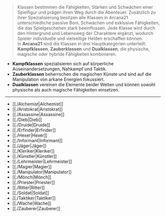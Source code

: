 >Klassen bestimmen die Fähigkeiten, Stärken und Schwächen einer Spielfigur und prägen ihren Weg durch die Abenteuer. Zusätzlich zu ihrer Spezialisierung besitzen alle Klassen in Arcana21 unterschiedliche passive Boni, Schwächen und exklusive Fähigkeiten, die das Spielgeschehen stark beeinflussen. Jede Klasse wird durch den Hintergrund und Lebensweg der Charaktere ergänzt, wodurch Spieler individuelle und vielseitige Helden erschaffen können.  
>In **Arcana21** sind die Klassen in drei Hauptkategorien unterteilt: **Kampfklassen**, **Zauberklassen** und **Dualklassen**, die physische, magische oder hybride Fähigkeiten kombinieren.  
  
- **Kampfklassen** spezialisieren sich auf körperliche Auseinandersetzungen, Nahkampf und Taktik.  
- **Zauberklassen** beherrschen die magischen Künste und sind auf die Manipulation von arkane Energien fokussiert.  
- **Dualklassen** vereinen die Elemente beider Welten und können sowohl physische als auch magische Fähigkeiten einsetzen.  
  
---  
  
- [[./Alchemist|Alchemist]]  
- [[./Aristokrat|Aristokrat]]  
- [[./Assassine|Assassine]]  
- [[./Dieb|Dieb]]  
- [[./Druide|Druide]]  
- [[./Erfinder|Erfinder]]  
- [[./Hexer|Hexer]]  
- [[./Informant|Informant]]  
- [[./Jäger|Jäger]]  
- [[./Kleriker|Kleriker]]  
- [[./Künstler|Künstler]]  
- [[./Lehrmeister|Lehrmeister]]  
- [[./Magier|Magier]]  
- [[./Manipulator|Manipulator]]  
- [[./Mönch|Mönch]]  
- [[./Priester|Priester]]  
- [[./Ritter|Ritter]]  
- [[./Soldat|Soldat]]  
- [[./Taktiker|Taktiker]]  
- [[./Wache|Wache]]  
- [[./Zauberer|Zauberer]]